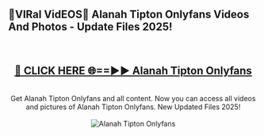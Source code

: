 <h2>🔴VIRal VidEOS🔴 Alanah Tipton Onlyfans Videos And Photos - Update Files 2025!</h2>
<br>
<div align="center">
<h2><a href="https://virallinks.top/odZfE0" rel="nofollow">🔴 CLICK HERE 🌐==►► Alanah Tipton Onlyfans</a></h2>
<br>
Get Alanah Tipton Onlyfans and all content. Now you can access all videos and pictures of Alanah Tipton Onlyfans. New Updated Files 2025!
<br>
<br>
<a href="https://virallinks.top/odZfE0" rel="nofollow" data-target="animated-image.originalLink"><img src="https://i.imgur.com/dJHk4Zq.gif)" alt="Alanah Tipton Onlyfans" style="max-width: 100%; display: inline-block;" data-target="animated-image.originalImage"></a>
</div>
<br>
